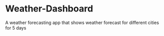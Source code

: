 # Weather-Dashboard
A weather forecasting app that shows weather forecast for different cities for 5 days
